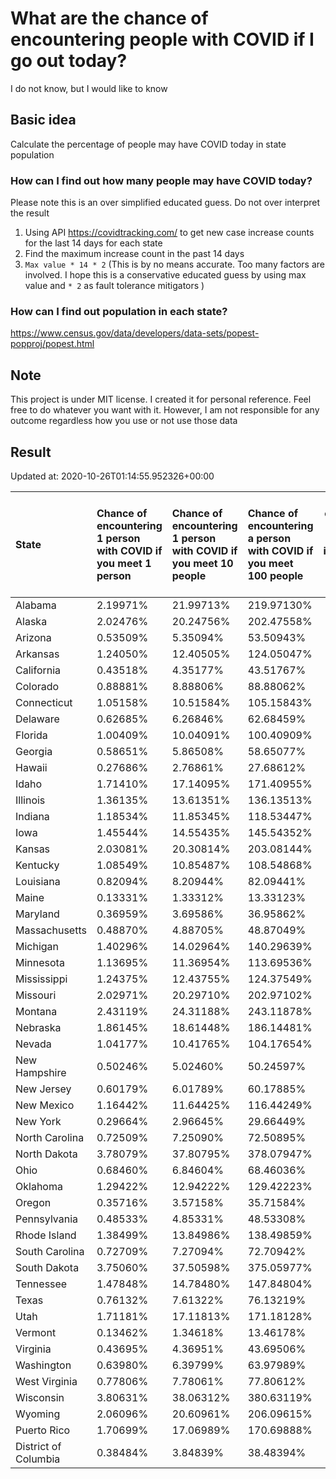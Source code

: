 # What are the chance of encountering people with COVID if I go out today?
I do not know, but I would like to know

## Basic idea
Calculate the percentage of people may have COVID today in state population

### How can I find out how many people may have COVID today?
Please note this is an over simplified educated guess. Do not over interpret the result 
1. Using API https://covidtracking.com/ to get new case increase counts for the last 14 days for each state
2. Find the maximum increase count in the past 14 days
3. `Max value * 14 * 2` (This is by no means accurate. Too many factors are involved. I hope this is a conservative educated guess by using max value and `* 2` as fault tolerance mitigators ) 

### How can I find out population in each state?
https://www.census.gov/data/developers/data-sets/popest-popproj/popest.html

## Note
This project is under MIT license. I created it for personal reference. Feel free to do whatever you want with it. However, I am not responsible for any outcome regardless how you use or not use those data 

## Result

 Updated at: 2020-10-26T01:14:55.952326+00:00

| State                | Chance of encountering 1 person with COVID if you meet 1 person   | Chance of encountering 1 person with COVID if you meet 10 people   | Chance of encountering a person with COVID if you meet 100 people   |   Max count of new case increase in the past 14 days |   Estimated people count with COVID |
|:---------------------|:------------------------------------------------------------------|:-------------------------------------------------------------------|:--------------------------------------------------------------------|-----------------------------------------------------:|------------------------------------:|
| Alabama              | 2.19971%                                                          | 21.99713%                                                          | 219.97130%                                                          |                                                 3852 |                              107856 |
| Alaska               | 2.02476%                                                          | 20.24756%                                                          | 202.47558%                                                          |                                                  529 |                               14812 |
| Arizona              | 0.53509%                                                          | 5.35094%                                                           | 53.50943%                                                           |                                                 1391 |                               38948 |
| Arkansas             | 1.24050%                                                          | 12.40505%                                                          | 124.05047%                                                          |                                                 1337 |                               37436 |
| California           | 0.43518%                                                          | 4.35177%                                                           | 43.51767%                                                           |                                                 6141 |                              171948 |
| Colorado             | 0.88881%                                                          | 8.88806%                                                           | 88.88062%                                                           |                                                 1828 |                               51184 |
| Connecticut          | 1.05158%                                                          | 10.51584%                                                          | 105.15843%                                                          |                                                 1339 |                               37492 |
| Delaware             | 0.62685%                                                          | 6.26846%                                                           | 62.68459%                                                           |                                                  218 |                                6104 |
| Florida              | 1.00409%                                                          | 10.04091%                                                          | 100.40909%                                                          |                                                 7702 |                              215656 |
| Georgia              | 0.58651%                                                          | 5.86508%                                                           | 58.65077%                                                           |                                                 2224 |                               62272 |
| Hawaii               | 0.27686%                                                          | 2.76861%                                                           | 27.68612%                                                           |                                                  140 |                                3920 |
| Idaho                | 1.71410%                                                          | 17.14095%                                                          | 171.40955%                                                          |                                                 1094 |                               30632 |
| Illinois             | 1.36135%                                                          | 13.61351%                                                          | 136.13513%                                                          |                                                 6161 |                              172508 |
| Indiana              | 1.18534%                                                          | 11.85345%                                                          | 118.53447%                                                          |                                                 2850 |                               79800 |
| Iowa                 | 1.45544%                                                          | 14.55435%                                                          | 145.54352%                                                          |                                                 1640 |                               45920 |
| Kansas               | 2.03081%                                                          | 20.30814%                                                          | 203.08144%                                                          |                                                 2113 |                               59164 |
| Kentucky             | 1.08549%                                                          | 10.85487%                                                          | 108.54868%                                                          |                                                 1732 |                               48496 |
| Louisiana            | 0.82094%                                                          | 8.20944%                                                           | 82.09441%                                                           |                                                 1363 |                               38164 |
| Maine                | 0.13331%                                                          | 1.33312%                                                           | 13.33123%                                                           |                                                   64 |                                1792 |
| Maryland             | 0.36959%                                                          | 3.69586%                                                           | 36.95862%                                                           |                                                  798 |                               22344 |
| Massachusetts        | 0.48870%                                                          | 4.88705%                                                           | 48.87049%                                                           |                                                 1203 |                               33684 |
| Michigan             | 1.40296%                                                          | 14.02964%                                                          | 140.29639%                                                          |                                                 5004 |                              140112 |
| Minnesota            | 1.13695%                                                          | 11.36954%                                                          | 113.69536%                                                          |                                                 2290 |                               64120 |
| Mississippi          | 1.24375%                                                          | 12.43755%                                                          | 124.37549%                                                          |                                                 1322 |                               37016 |
| Missouri             | 2.02971%                                                          | 20.29710%                                                          | 202.97102%                                                          |                                                 4449 |                              124572 |
| Montana              | 2.43119%                                                          | 24.31188%                                                          | 243.11878%                                                          |                                                  928 |                               25984 |
| Nebraska             | 1.86145%                                                          | 18.61448%                                                          | 186.14481%                                                          |                                                 1286 |                               36008 |
| Nevada               | 1.04177%                                                          | 10.41765%                                                          | 104.17654%                                                          |                                                 1146 |                               32088 |
| New Hampshire        | 0.50246%                                                          | 5.02460%                                                           | 50.24597%                                                           |                                                  244 |                                6832 |
| New Jersey           | 0.60179%                                                          | 6.01789%                                                           | 60.17885%                                                           |                                                 1909 |                               53452 |
| New Mexico           | 1.16442%                                                          | 11.64425%                                                          | 116.44249%                                                          |                                                  872 |                               24416 |
| New York             | 0.29664%                                                          | 2.96645%                                                           | 29.66449%                                                           |                                                 2061 |                               57708 |
| North Carolina       | 0.72509%                                                          | 7.25090%                                                           | 72.50895%                                                           |                                                 2716 |                               76048 |
| North Dakota         | 3.78079%                                                          | 37.80795%                                                          | 378.07947%                                                          |                                                 1029 |                               28812 |
| Ohio                 | 0.68460%                                                          | 6.84604%                                                           | 68.46036%                                                           |                                                 2858 |                               80024 |
| Oklahoma             | 1.29422%                                                          | 12.94222%                                                          | 129.42223%                                                          |                                                 1829 |                               51212 |
| Oregon               | 0.35716%                                                          | 3.57158%                                                           | 35.71584%                                                           |                                                  538 |                               15064 |
| Pennsylvania         | 0.48533%                                                          | 4.85331%                                                           | 48.53308%                                                           |                                                 2219 |                               62132 |
| Rhode Island         | 1.38499%                                                          | 13.84986%                                                          | 138.49859%                                                          |                                                  524 |                               14672 |
| South Carolina       | 0.72709%                                                          | 7.27094%                                                           | 72.70942%                                                           |                                                 1337 |                               37436 |
| South Dakota         | 3.75060%                                                          | 37.50598%                                                          | 375.05977%                                                          |                                                 1185 |                               33180 |
| Tennessee            | 1.47848%                                                          | 14.78480%                                                          | 147.84804%                                                          |                                                 3606 |                              100968 |
| Texas                | 0.76132%                                                          | 7.61322%                                                           | 76.13219%                                                           |                                                 7884 |                              220752 |
| Utah                 | 1.71181%                                                          | 17.11813%                                                          | 171.18128%                                                          |                                                 1960 |                               54880 |
| Vermont              | 0.13462%                                                          | 1.34618%                                                           | 13.46178%                                                           |                                                   30 |                                 840 |
| Virginia             | 0.43695%                                                          | 4.36951%                                                           | 43.69506%                                                           |                                                 1332 |                               37296 |
| Washington           | 0.63980%                                                          | 6.39799%                                                           | 63.97989%                                                           |                                                 1740 |                               48720 |
| West Virginia        | 0.77806%                                                          | 7.78061%                                                           | 77.80612%                                                           |                                                  498 |                               13944 |
| Wisconsin            | 3.80631%                                                          | 38.06312%                                                          | 380.63119%                                                          |                                                 7915 |                              221620 |
| Wyoming              | 2.06096%                                                          | 20.60961%                                                          | 206.09615%                                                          |                                                  426 |                               11928 |
| Puerto Rico          | 1.70699%                                                          | 17.06989%                                                          | 170.69888%                                                          |                                                 1947 |                               54516 |
| District of Columbia | 0.38484%                                                          | 3.84839%                                                           | 38.48394%                                                           |                                                   97 |                                2716 |